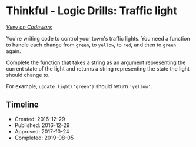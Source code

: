 # Thinkful - Logic Drills: Traffic light
[*View on Codewars*](https://www.codewars.com/kata/thinkful-logic-drills-traffic-light)

You're writing code to control your town's traffic lights. You need a function to handle each change from `green`, to `yellow`, to `red`, and then to `green` again. 

Complete the function that takes a string as an argument representing the current state of the light and returns a string representing the state the light should change to.

For example, `update_light('green')` should return `'yellow'`.

## Timeline
- Created: 2016-12-29
- Published: 2016-12-29
- Approved: 2017-10-24
- Completed: 2019-08-05